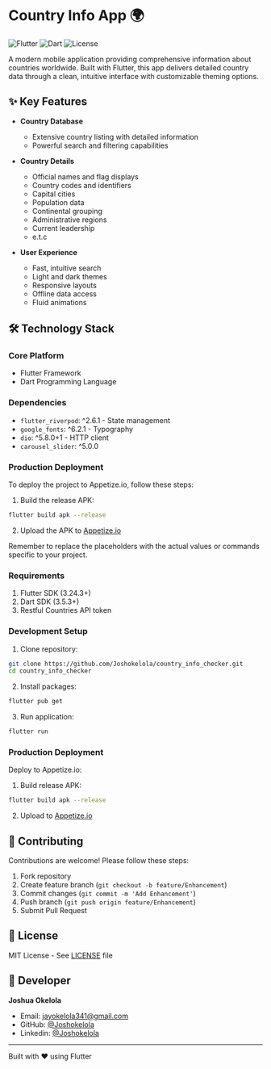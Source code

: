 # Country Info App 🌍

![Flutter](https://img.shields.io/badge/Flutter-3.24.3-blue)
![Dart](https://img.shields.io/badge/Dart-3.5.3-blue)
![License](https://img.shields.io/badge/License-MIT-green)

A modern mobile application providing comprehensive information about countries worldwide. Built with Flutter, this app delivers detailed country data through a clean, intuitive interface with customizable theming options.

## ✨ Key Features

* **Country Database**
  * Extensive country listing with detailed information
  * Powerful search and filtering capabilities

* **Country Details**
  * Official names and flag displays
  * Country codes and identifiers
  * Capital cities
  * Population data
  * Continental grouping
  * Administrative regions
  * Current leadership
  * e.t.c

* **User Experience**
  * Fast, intuitive search
  * Light and dark themes
  * Responsive layouts
  * Offline data access
  * Fluid animations

## 🛠️ Technology Stack

### Core Platform
* Flutter Framework
* Dart Programming Language

### Dependencies
* `flutter_riverpod`: ^2.6.1 - State management
* `google_fonts`: ^6.2.1 - Typography
* `dio`: ^5.8.0+1 - HTTP client
* `carousel_slider`: ^5.0.0

### Production Deployment

To deploy the project to Appetize.io, follow these steps:

1. Build the release APK:
```bash
flutter build apk --release
```

2. Upload the APK to [Appetize.io](https://appetize.io)

Remember to replace the placeholders with the actual values or commands specific to your project.


### Requirements
1. Flutter SDK (3.24.3+)
2. Dart SDK (3.5.3+)
3. Restful Countries API token

### Development Setup

1. Clone repository:
```bash
git clone https://github.com/Joshokelola/country_info_checker.git
cd country_info_checker
```

2. Install packages:
```bash
flutter pub get
```

3. Run application:
```bash
flutter run
```

### Production Deployment

Deploy to Appetize.io:

1. Build release APK:
```bash
flutter build apk --release
```

2. Upload to [Appetize.io](https://appetize.io)

## 🤝 Contributing

Contributions are welcome! Please follow these steps:

1. Fork repository
2. Create feature branch (`git checkout -b feature/Enhancement`)
3. Commit changes (`git commit -m 'Add Enhancement'`)
4. Push branch (`git push origin feature/Enhancement`)
5. Submit Pull Request

## 📄 License

MIT License - See [LICENSE](LICENSE) file

## 👤 Developer

**Joshua Okelola**
* Email: jayokelola341@gmail.com
* GitHub: [@Joshokelola](https://github.com/Joshokelola)
* Linkedin: [@Joshokelola](https://www.linkedin.com/in/joshua-okelola/)

---

Built with ❤️ using Flutter